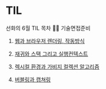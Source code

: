 # TIL

선화의 6월 TIL 목차 📑📑 기술면접준비

 1. [웹과 브라우저 렌더링, 작동방식](javascript/210607.md)
 
 2. [재귀와 스택 그리고 실행컨텍스트](javascript/210608.md)
 
 3. [렉시컬 환경과 가비지 컬렉션 알고리즘](javascript/210609.md)

 4. [버블링과 캡쳐링](javascript/210610.md)
